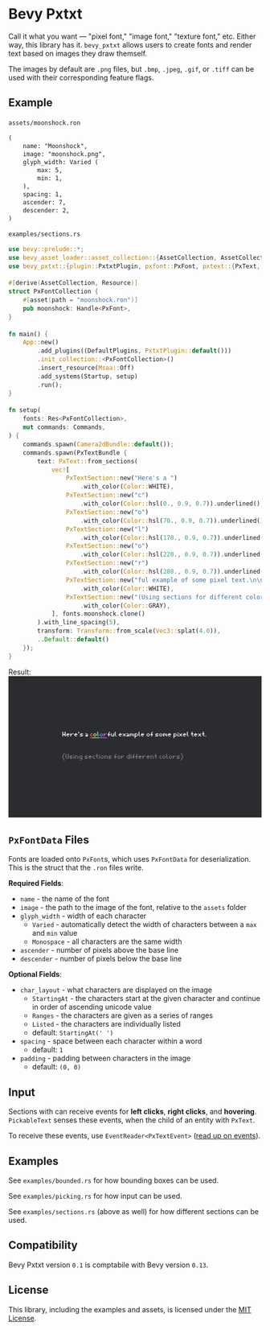 # Bevy Pxtxt

Call it what you want — "pixel font," "image font," "texture font," etc. Either way, this library has it. `bevy_pxtxt` allows users to create fonts and render text based on images they draw themself.

The images by default are `.png` files, but `.bmp`, `.jpeg`, `.gif`, or `.tiff` can be used with their corresponding feature flags.

## Example

`assets/moonshock.ron`

```ron
(
    name: "Moonshock",
    image: "moonshock.png",
    glyph_width: Varied (
        max: 5,
        min: 1,
    ),
    spacing: 1,
    ascender: 7,
    descender: 2,
)
```

`examples/sections.rs`

```rust
use bevy::prelude::*;
use bevy_asset_loader::asset_collection::{AssetCollection, AssetCollectionApp};
use bevy_pxtxt::{plugin::PxtxtPlugin, pxfont::PxFont, pxtext::{PxText, PxTextBundle, PxTextSection}};

#[derive(AssetCollection, Resource)]
struct PxFontCollection {
    #[asset(path = "moonshock.ron")]
    pub moonshock: Handle<PxFont>,
}

fn main() {
    App::new()
        .add_plugins((DefaultPlugins, PxtxtPlugin::default()))
        .init_collection::<PxFontCollection>()
        .insert_resource(Msaa::Off)
        .add_systems(Startup, setup)
        .run();
}

fn setup(
    fonts: Res<PxFontCollection>,
    mut commands: Commands,
) {
    commands.spawn(Camera2dBundle::default());
    commands.spawn(PxTextBundle {
        text: PxText::from_sections(
            vec![
                PxTextSection::new("Here's a ")
                    .with_color(Color::WHITE),
                PxTextSection::new("c")
                    .with_color(Color::hsl(0., 0.9, 0.7)).underlined(),
                PxTextSection::new("o")
                    .with_color(Color::hsl(70., 0.9, 0.7)).underlined(),
                PxTextSection::new("l")
                    .with_color(Color::hsl(170., 0.9, 0.7)).underlined(),
                PxTextSection::new("o")
                    .with_color(Color::hsl(220., 0.9, 0.7)).underlined(),
                PxTextSection::new("r")
                    .with_color(Color::hsl(280., 0.9, 0.7)).underlined(),
                PxTextSection::new("ful example of some pixel text.\n\n")
                    .with_color(Color::WHITE),
                PxTextSection::new("(Using sections for different colors)")
                    .with_color(Color::GRAY),
            ], fonts.moonshock.clone()
        ).with_line_spacing(5),
        transform: Transform::from_scale(Vec3::splat(4.0)),
        ..Default::default()
    });
}
```

Result:
![Example result, reads "Here's a colorful example of some pixel text. (Using sections for different colors.)".](screenshots/sections.png)

## `PxFontData` Files

Fonts are loaded onto `PxFont`s, which uses `PxFontData` for deserialization. This is the struct that the `.ron` files write.

**Required Fields**:
- `name` - the name of the font
- `image` - the path to the image of the font, relative to the `assets` folder
- `glyph_width` - width of each character
    - `Varied` - automatically detect the width of characters between a `max` and `min` value
    - `Monospace` - all characters are the same width
- `ascender` - number of pixels above the base line
- `descender` - number of pixels below the base line

**Optional Fields**:
- `char_layout` - what characters are displayed on the image
    - `StartingAt` - the characters start at the given character and continue in order of ascending unicode value
    - `Ranges` - the characters are given as a series of ranges
    - `Listed` - the characters are individually listed
    - default: `StartingAt(' ')`
- `spacing` - space between each character within a word
    - default: `1`
- `padding` - padding between characters in the image
    - default: `(0, 0)`

## Input

Sections with can receive events for **left clicks**, **right clicks**, and **hovering**. `PickableText` senses these events, when the child of an entity with `PxText`.

To receive these events, use `EventReader<PxTextEvent>` ([read up on events](https://bevy-cheatbook.github.io/programming/events.html)).

## Examples

See `examples/bounded.rs` for how bounding boxes can be used.

See `examples/picking.rs` for how input can be used.

See `examples/sections.rs` (above as well) for how different sections can be used.

## Compatibility

Bevy Pxtxt version `0.1` is comptabile with Bevy version `0.13`.

## License

This library, including the examples and assets, is licensed under the [MIT License](LICENSE).
